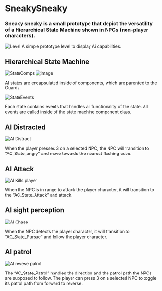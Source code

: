# SneakySneaky

### Sneaky sneaky is a small prototype that depict the versatility of a Hierarchical State Machine shown in NPCs (non-player characters). 
![Level](https://user-images.githubusercontent.com/69220988/170120401-87fe95e1-d58c-4e1b-b201-3dd6c29574d9.png)
A simple prototype level to display Ai capabilities.

## Hierarchical State Machine 
![StateComps](https://user-images.githubusercontent.com/69220988/170120352-1da15c40-3708-4a1e-a685-c22ce6825c10.png)
![image](https://user-images.githubusercontent.com/69220988/170121362-5f972204-b4a5-4565-97da-48973f6ea39b.png)

AI states are encapsulated inside of components, which are parented to the Guards.

![StateEvents](https://user-images.githubusercontent.com/69220988/170122831-cb4c393b-0504-458b-abdc-342550f14796.png)

Each state contains events that handles all functionality of the state. All events are called inside of the state machine component class.


## AI Distracted
![AI Distract](https://user-images.githubusercontent.com/69220988/170116606-15e79f88-c41c-488e-9004-9137cdef8f09.gif)

When the player presses 3 on a selected NPC, the NPC will transition to “AC_State_angry” and move towards the nearest flashing cube.

## AI Attack
![AI Kills player](https://user-images.githubusercontent.com/69220988/170118392-c1846e73-c196-4490-8c0c-1f2c90aea904.gif)

When the NPC is in range to attack the player character, it will transition to the “AC_State_Attack” and attack.

## AI sight perception
![AI Chase](https://user-images.githubusercontent.com/69220988/170118845-3d4680bc-1fb5-45ec-9842-f2cc0636b4ec.gif)

When the NPC detects the player character, it will transition to “AC_State_Pursue” and follow the player character.

## AI patrol
![AI revese patrol](https://user-images.githubusercontent.com/69220988/170119215-f18ef683-82ec-4f27-82e0-cc8e45233448.gif)

The “AC_State_Patrol” handles the direction and the patrol path the NPCs are supposed to follow. The player can press 3 on a selected NPC to toggle its patrol path from forward to reverse.
